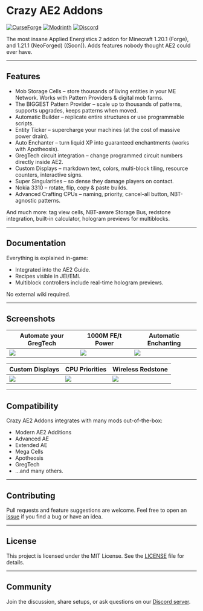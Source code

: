# Crazy AE2 Addons

[![CurseForge](https://img.shields.io/badge/CurseForge-Download-orange?logo=curseforge)](https://www.curseforge.com/minecraft/mc-mods/crazy-ae2-addons)
[![Modrinth](https://img.shields.io/badge/Modrinth-Download-brightgreen?logo=modrinth)](https://modrinth.com/mod/crazy-ae2-addons)
[![Discord](https://img.shields.io/discord/1223804?logo=discord\&label=Discord)](https://discord.gg/mWy8AVRtwz)

The most insane Applied Energistics 2 addon for Minecraft 1.20.1 (Forge), and 1.21.1 (NeoForged) ((Soon)).
Adds features nobody thought AE2 could ever have.

---

## Features

* Mob Storage Cells – store thousands of living entities in your ME Network. Works with Pattern Providers & digital mob farms.
* The BIGGEST Pattern Provider – scale up to thousands of patterns, supports upgrades, keeps patterns when moved.
* Automatic Builder – replicate entire structures or use programmable scripts.
* Entity Ticker – supercharge your machines (at the cost of massive power drain).
* Auto Enchanter – turn liquid XP into guaranteed enchantments (works with Apotheosis).
* GregTech circuit integration – change programmed circuit numbers directly inside AE2.
* Custom Displays – markdown text, colors, multi-block tiling, resource counters, interactive signs.
* Super Singularities – so dense they damage players on contact.
* Nokia 3310 – rotate, flip, copy & paste builds.
* Advanced Crafting CPUs – naming, priority, cancel-all button, NBT-agnostic patterns.

And much more: tag view cells, NBT-aware Storage Bus, redstone integration, built-in calculator, hologram previews for multiblocks.

---

## Documentation

Everything is explained in-game:

* Integrated into the AE2 Guide.
* Recipes visible in JEI/EMI.
* Multiblock controllers include real-time hologram previews.

No external wiki required.

---

## Screenshots

| Automate your GregTech | 1000M FE/t Power | Automatic Enchanting |
|-------------------------|------------------|----------------------|
| ![](https://media.forgecdn.net/attachments/description/1223804/description_7239bc76-20e2-4063-8780-ead40726dacd.png) | ![](https://media.forgecdn.net/attachments/description/1223804/description_a809e91f-89a2-4345-8d0a-93799765c005.png) | ![](https://media.forgecdn.net/attachments/description/1223804/description_cd9daa66-aaba-49ea-8910-4496397f6740.png) |

| Custom Displays | CPU Priorities | Wireless Redstone |
|-----------------|----------------|-------------------|
| ![](https://media.forgecdn.net/attachments/description/1223804/description_63641c94-5d4e-4e87-bcdf-7264f0f3a224.png) | ![](https://media.forgecdn.net/attachments/description/1223804/description_b4538114-395e-4e45-a64c-f9dfa097b463.png) | ![](https://media.forgecdn.net/attachments/description/1223804/description_fc78f36e-6ac2-4a23-ae2c-08f2bcf44561.png) |

---

## Compatibility

Crazy AE2 Addons integrates with many mods out-of-the-box:

* Modern AE2 Additions
* Advanced AE
* Extended AE
* Mega Cells
* Apotheosis
* GregTech
* …and many others.

---

## Contributing

Pull requests and feature suggestions are welcome.
Feel free to open an [issue](https://github.com/GilbertzRivi/CrazyAE2Addons/issues) if you find a bug or have an idea.

---

## License

This project is licensed under the MIT License.
See the [LICENSE](./LICENSE) file for details.

---

## Community

Join the discussion, share setups, or ask questions on our [Discord server](https://discord.gg/mWy8AVRtwz).
